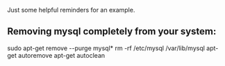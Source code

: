Just some helpful reminders for an example.

## Removing mysql completely from your system:
sudo apt-get remove --purge mysql*
rm -rf /etc/mysql /var/lib/mysql
apt-get autoremove
apt-get autoclean
